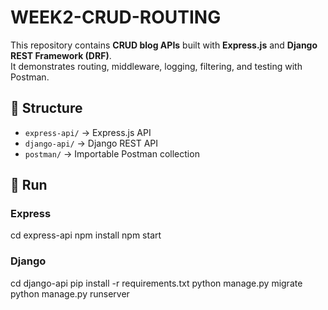 # WEEK2-CRUD-ROUTING

This repository contains **CRUD blog APIs** built with **Express.js** and **Django REST Framework (DRF)**.  
It demonstrates routing, middleware, logging, filtering, and testing with Postman.

## 📂 Structure
- `express-api/` → Express.js API  
- `django-api/` → Django REST API  
- `postman/` → Importable Postman collection  

## 🚀 Run

### Express

cd express-api
npm install
npm start

### Django
cd django-api 
pip install -r requirements.txt 
python manage.py migrate 
python manage.py runserver 
